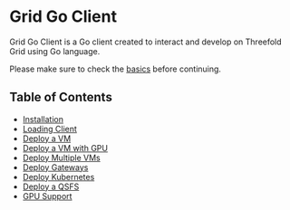 # Grid Go Client

Grid Go Client is a Go client created to interact and develop on Threefold Grid using Go language.

Please make sure to check the [basics](../getstarted/tfgrid3_getstarted.md) before continuing.

<h2> Table of Contents </h2>

- [Installation](../go/grid3_go_installation.md)
- [Loading Client](../go/grid3_go_load_client.md)
- [Deploy a VM](../go/grid3_go_vm.md)
- [Deploy a VM with GPU](../go/grid3_go_vm_with_gpu.md)
- [Deploy Multiple VMs](../go/grid3_go_vms.md)
- [Deploy Gateways](../go/grid3_go_gateways.md)
- [Deploy Kubernetes](../go/grid3_go_kubernetes.md)
- [Deploy a QSFS](../go/grid3_go_qsfs.md)
- [GPU Support](../go/grid3_go_gpu_support.md)
